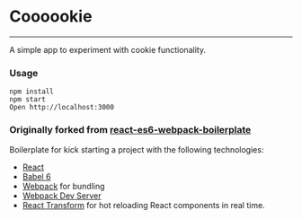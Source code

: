 # Coooookie
---

A simple app to experiment with cookie functionality.

### Usage

```
npm install
npm start
Open http://localhost:3000
```

### Originally forked from [react-es6-webpack-boilerplate](https://github.com/vasanthk/react-es6-webpack-boilerplate)

Boilerplate for kick starting a project with the following technologies:
* [React](https://github.com/facebook/react)
* [Babel 6](http://babeljs.io)
* [Webpack](http://webpack.github.io) for bundling
* [Webpack Dev Server](http://webpack.github.io/docs/webpack-dev-server.html)
* [React Transform](https://github.com/gaearon/react-transform-hmr) for hot reloading React components in real time.